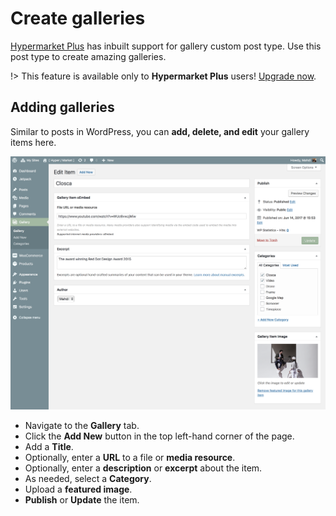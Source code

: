 # Create galleries

[Hypermarket Plus](https://www.mypreview.one) has inbuilt support for gallery custom post type. Use this post type to create amazing galleries.

!> This feature is available only to **Hypermarket Plus** users! [Upgrade now](https://www.mypreview.one).

## Adding galleries

Similar to posts in WordPress, you can **add, delete, and edit** your gallery items here.

![Adding galleries](img/add-gallery-item.png)

* Navigate to the **Gallery** tab.
* Click the **Add New** button in the top left-hand corner of the page.
* Add a **Title**.
* Optionally, enter a **URL** to a file or **media resource**.
* Optionally, enter a **description** or **excerpt** about the item.
* As needed, select a **Category**.
* Upload a **featured image**.
* **Publish** or **Update** the item.
